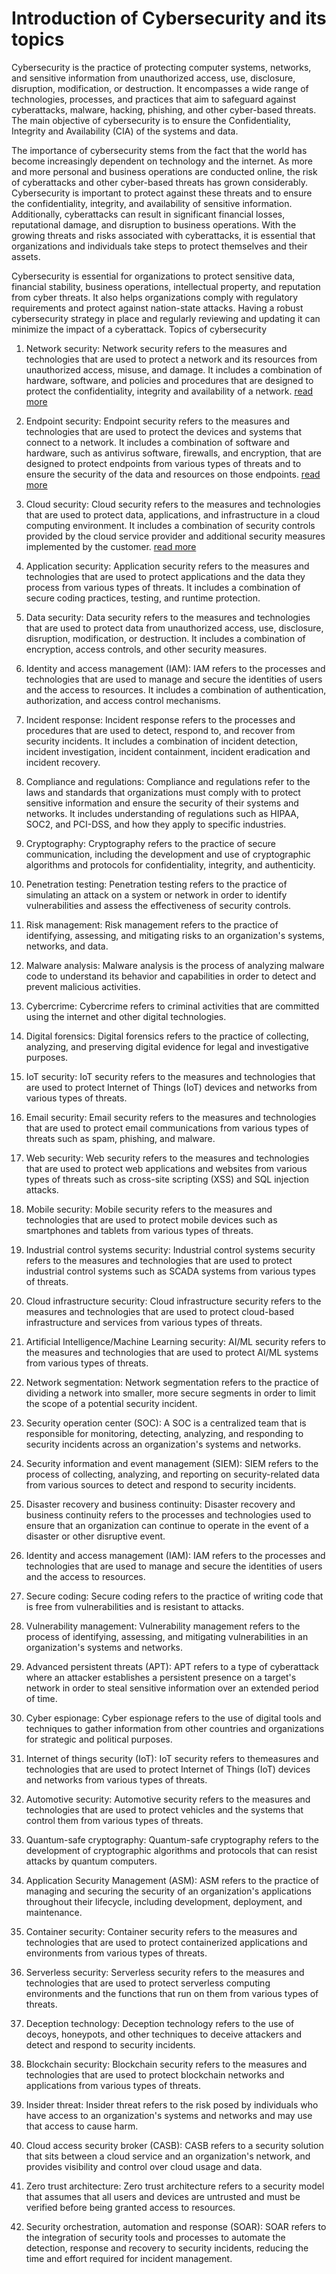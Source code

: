 # Introduction of Cybersecurity and its topics

Cybersecurity is the practice of protecting computer systems, networks, and sensitive information from unauthorized
access, use, disclosure, disruption, modification, or destruction. It encompasses a wide range of technologies,
processes, and practices that aim to safeguard against cyberattacks, malware, hacking, phishing, and other cyber-based
threats. The main objective of cybersecurity is to ensure the Confidentiality, Integrity and Availability (CIA) of the
systems and data.

The importance of cybersecurity stems from the fact that the world has become increasingly dependent on technology and
the internet. As more and more personal and business operations are conducted online, the risk of cyberattacks and
other cyber-based threats has grown considerably. Cybersecurity is important to protect against these threats and to
ensure the confidentiality, integrity, and availability of sensitive information. Additionally, cyberattacks can result
in significant financial losses, reputational damage, and disruption to business operations. With the growing threats
and risks associated with cyberattacks, it is essential that organizations and individuals take steps to protect
themselves and their assets.

Cybersecurity is essential for organizations to protect sensitive data, financial stability, business operations,
intellectual property, and reputation from cyber threats. It also helps organizations comply with regulatory
requirements and protect against nation-state attacks. Having a robust cybersecurity strategy in place and regularly
reviewing and updating it can minimize the impact of a cyberattack.
Topics of cybersecurity

1. Network security: Network security refers to the measures and technologies that are used to protect a network and its
   resources from unauthorized access, misuse, and damage. It includes a combination of hardware, software, and policies
   and procedures that are designed to protect the confidentiality, integrity and availability of a
   network. [read more][net_sec]

2. Endpoint security: Endpoint security refers to the measures and technologies that are used to protect the devices and
   systems that connect to a network. It includes a combination of software and hardware, such as antivirus software,
   firewalls, and encryption, that are designed to protect endpoints from various types of threats and to ensure the
   security of the data and resources on those endpoints. [read more][end_sec]

3. Cloud security: Cloud security refers to the measures and technologies that are used to protect data, applications,
   and infrastructure in a cloud computing environment. It includes a combination of security controls provided by the
   cloud service provider and additional security measures implemented by the customer. [read more][clud_sec]

4. Application security: Application security refers to the measures and technologies that are used to protect
   applications and the data they process from various types of threats. It includes a combination of secure coding
   practices, testing, and runtime protection.

5. Data security: Data security refers to the measures and technologies that are used to protect data from unauthorized
   access, use, disclosure, disruption, modification, or destruction. It includes a combination of encryption, access
   controls, and other security measures.

6. Identity and access management (IAM): IAM refers to the processes and technologies that are used to manage and secure
   the identities of users and the access to resources. It includes a combination of authentication, authorization, and
   access control mechanisms.

7. Incident response: Incident response refers to the processes and procedures that are used to detect, respond to, and
   recover from security incidents. It includes a combination of incident detection, incident investigation, incident
   containment, incident eradication and incident recovery.

8. Compliance and regulations: Compliance and regulations refer to the laws and standards that organizations must comply
   with to protect sensitive information and ensure the security of their systems and networks. It includes
   understanding of regulations such as HIPAA, SOC2, and PCI-DSS, and how they apply to specific industries.

9. Cryptography: Cryptography refers to the practice of secure communication, including the development and use of
   cryptographic algorithms and protocols for confidentiality, integrity, and authenticity.

10. Penetration testing: Penetration testing refers to the practice of simulating an attack on a system or network in
    order to identify vulnerabilities and assess the effectiveness of security controls.

11. Risk management: Risk management refers to the practice of identifying, assessing, and mitigating risks to an
    organization's systems, networks, and data.

12. Malware analysis: Malware analysis is the process of analyzing malware code to understand its behavior and
    capabilities in order to detect and prevent malicious activities.

13. Cybercrime: Cybercrime refers to criminal activities that are committed using the internet and other digital
    technologies.

14. Digital forensics: Digital forensics refers to the practice of collecting, analyzing, and preserving digital
    evidence for legal and investigative purposes.

15. IoT security: IoT security refers to the measures and technologies that are used to protect Internet of Things (IoT)
    devices and networks from various types of threats.

16. Email security: Email security refers to the measures and technologies that are used to protect email communications
    from various types of threats such as spam, phishing, and malware.

17. Web security: Web security refers to the measures and technologies that are used to protect web applications and
    websites from various types of threats such as cross-site scripting (XSS) and SQL injection attacks.

18. Mobile security: Mobile security refers to the measures and technologies that are used to protect mobile devices
    such as smartphones and tablets from various types of threats.

19. Industrial control systems security: Industrial control systems security refers to the measures and technologies
    that are used to protect industrial control systems such as SCADA systems from various types of threats.

20. Cloud infrastructure security: Cloud infrastructure security refers to the measures and technologies that are used
    to protect cloud-based infrastructure and services from various types of threats.

21. Artificial Intelligence/Machine Learning security: AI/ML security refers to the measures and technologies that are
    used to protect AI/ML systems from various types of threats.

22. Network segmentation: Network segmentation refers to the practice of dividing a network into smaller, more secure
    segments in order to limit the scope of a potential security incident.

23. Security operation center (SOC): A SOC is a centralized team that is responsible for monitoring, detecting,
    analyzing, and responding to security incidents across an organization's systems and networks.

24. Security information and event management (SIEM): SIEM refers to the process of collecting, analyzing, and reporting
    on security-related data from various sources to detect and respond to security incidents.

25. Disaster recovery and business continuity: Disaster recovery and business continuity refers to the processes and
    technologies used to ensure that an organization can continue to operate in the event of a disaster or other
    disruptive event.

26. Identity and access management (IAM): IAM refers to the processes and technologies that are used to manage and
    secure the identities of users and the access to resources.

27. Secure coding: Secure coding refers to the practice of writing code that is free from vulnerabilities and is
    resistant to attacks.

28. Vulnerability management: Vulnerability management refers to the process of identifying, assessing, and mitigating
    vulnerabilities in an organization's systems and networks.

29. Advanced persistent threats (APT): APT refers to a type of cyberattack where an attacker establishes a persistent
    presence on a target's network in order to steal sensitive information over an extended period of time.

30. Cyber espionage: Cyber espionage refers to the use of digital tools and techniques to gather information from other
    countries and organizations for strategic and political purposes.

31. Internet of things security (IoT): IoT security refers to themeasures and technologies that are used to protect
    Internet of Things (IoT) devices and networks from various types of threats.

32. Automotive security: Automotive security refers to the measures and technologies that are used to protect vehicles
    and the systems that control them from various types of threats.

33. Quantum-safe cryptography: Quantum-safe cryptography refers to the development of cryptographic algorithms and
    protocols that can resist attacks by quantum computers.

34. Application Security Management (ASM): ASM refers to the practice of managing and securing the security of an
    organization's applications throughout their lifecycle, including development, deployment, and maintenance.

35. Container security: Container security refers to the measures and technologies that are used to protect
    containerized applications and environments from various types of threats.

36. Serverless security: Serverless security refers to the measures and technologies that are used to protect serverless
    computing environments and the functions that run on them from various types of threats.

37. Deception technology: Deception technology refers to the use of decoys, honeypots, and other techniques to deceive
    attackers and detect and respond to security incidents.

38. Blockchain security: Blockchain security refers to the measures and technologies that are used to protect blockchain
    networks and applications from various types of threats.

39. Insider threat: Insider threat refers to the risk posed by individuals who have access to an organization's systems
    and networks and may use that access to cause harm.

40. Cloud access security broker (CASB): CASB refers to a security solution that sits between a cloud service and an
    organization's network, and provides visibility and control over cloud usage and data.

41. Zero trust architecture: Zero trust architecture refers to a security model that assumes that all users and devices
    are untrusted and must be verified before being granted access to resources.

42. Security orchestration, automation and response (SOAR): SOAR refers to the integration of security tools and
    processes to automate the detection, response and recovery to security incidents, reducing the time and effort
    required for incident management.

<!-- All links -->

[net_sec]: network_security/README.md#introduction-to-network-security

[end_sec]: endpoint_security/README.md#introduction-to-endpoint-security

[clud_sec]: cloud_security/README.md#introduction-to-cloud-security